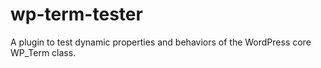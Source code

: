 # wp-term-tester
A plugin to test dynamic properties and behaviors of the WordPress core WP_Term class.
